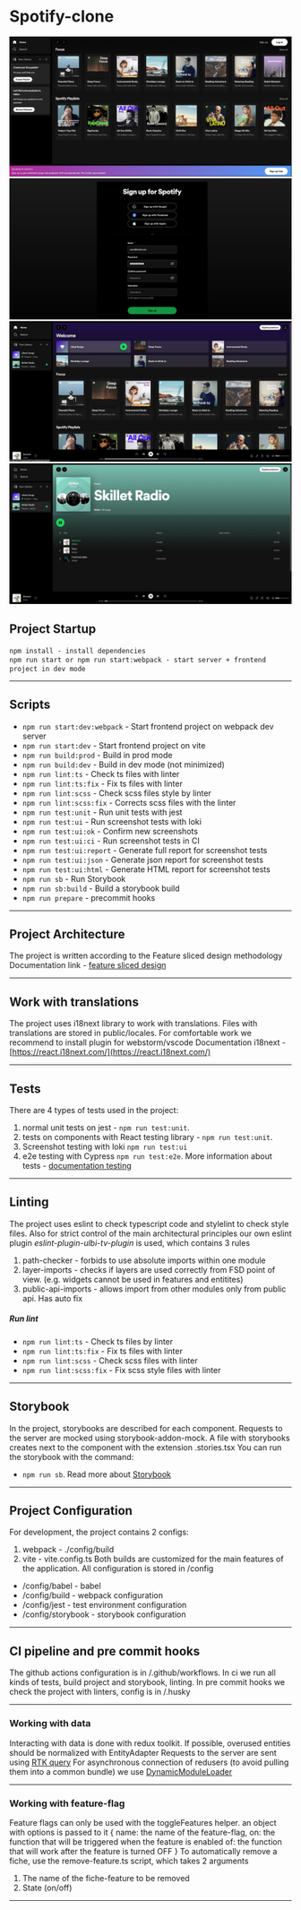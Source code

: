 # Spotify-clone

![screenshot](./public/images/main.jpg)
![screenshot](./public/images/auth.jpg)
![screenshot](./public/images/home.jpg)
![screenshot](./public/images/playlist.jpg)

## Project Startup

```
npm install - install dependencies
npm run start or npm run start:webpack - start server + frontend project in dev mode
```

---

## Scripts

- `npm run start:dev:webpack` - Start frontend project on webpack dev server
- `npm run start:dev` - Start frontend project on vite
- `npm run build:prod` - Build in prod mode
- `npm run build:dev` - Build in dev mode (not minimized)
- `npm run lint:ts` - Check ts files with linter
- `npm run lint:ts:fix` - Fix ts files with linter
- `npm run lint:scss` - Check scss files style by linter
- `npm run lint:scss:fix` - Corrects scss files with the linter
- `npm run test:unit` - Run unit tests with jest
- `npm run test:ui` - Run screenshot tests with loki
- `npm run test:ui:ok` - Confirm new screenshots
- `npm run test:ui:ci` - Run screenshot tests in CI
- `npm run test:ui:report` - Generate full report for screenshot tests
- `npm run test:ui:json` - Generate json report for screenshot tests
- `npm run test:ui:html` - Generate HTML report for screenshot tests
- `npm run sb` - Run Storybook
- `npm run sb:build` - Build a storybook build
- `npm run prepare` - precommit hooks

---

## Project Architecture

The project is written according to the Feature sliced design methodology
Documentation link - [feature sliced design](https://feature-sliced.design/docs/get-started/tutorial)

---

## Work with translations

The project uses i18next library to work with translations.
Files with translations are stored in public/locales.
For comfortable work we recommend to install plugin for webstorm/vscode
Documentation i18next - [https://react.i18next.com/](https://react.i18next.com/)

---

## Tests

There are 4 types of tests used in the project:

1. normal unit tests on jest - `npm run test:unit`.
2. tests on components with React testing library - `npm run test:unit`.
3. Screenshot testing with loki `npm run test:ui`
4. e2e testing with Cypress `npm run test:e2e`.
   More information about tests - [documentation testing](/docs/tests.md)

---

## Linting

The project uses eslint to check typescript code and stylelint to check style files.
Also for strict control of the main architectural principles
our own eslint plugin _eslint-plugin-ulbi-tv-plugin_ is used,
which contains 3 rules

1. path-checker - forbids to use absolute imports within one module
2. layer-imports - checks if layers are used correctly from FSD point of view.
   (e.g. widgets cannot be used in features and entitites)
3. public-api-imports - allows import from other modules only from public api. Has auto fix

##### Run lint

- `npm run lint:ts` - Check ts files by linter
- `npm run lint:ts:fix` - Fix ts files with linter
- `npm run lint:scss` - Check scss files with linter
- `npm run lint:scss:fix` - Fix scss style files with linter

---

## Storybook

In the project, storybooks are described for each component.
Requests to the server are mocked using storybook-addon-mock.
A file with storybooks creates next to the component with the extension .stories.tsx
You can run the storybook with the command:

- `npm run sb`.
  Read more about [Storybook](/docs/storybook.md)

---

## Project Configuration

For development, the project contains 2 configs:

1. webpack - ./config/build
2. vite - vite.config.ts
   Both builds are customized for the main features of the application.
   All configuration is stored in /config

- /config/babel - babel
- /config/build - webpack configuration
- /config/jest - test environment configuration
- /config/storybook - storybook configuration

---

## CI pipeline and pre commit hooks

The github actions configuration is in /.github/workflows.
In ci we run all kinds of tests, build project and storybook, linting.
In pre commit hooks we check the project with linters, config is in /.husky

---

### Working with data

Interacting with data is done with redux toolkit.
If possible, overused entities should be normalized with EntityAdapter
Requests to the server are sent using [RTK query](/src/shared/api/rtkApi.ts)
For asynchronous connection of redusers (to avoid pulling them into a common bundle) we use
[DynamicModuleLoader](/src/shared/lib/components/DynamicModuleLoader/DynamicModuleLoader.tsx)

---

### Working with feature-flag

Feature flags can only be used with the toggleFeatures helper.
an object with options is passed to it
{
name: the name of the feature-flag,
on: the function that will be triggered when the feature is enabled
of: the function that will work after the feature is turned OFF
}
To automatically remove a fiche, use the remove-feature.ts script,
which takes 2 arguments

1. The name of the fiche-feature to be removed
2. State (on/off)

---

